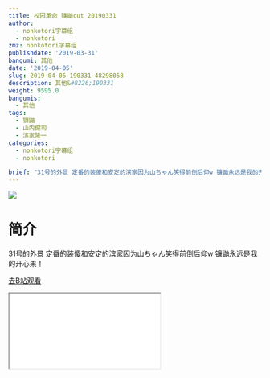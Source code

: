 ```yaml
---
title: 校园革命 镰鼬cut 20190331
author:
  - nonkotori字幕组
  - nonkotori
zmz: nonkotori字幕组
publishdate: '2019-03-31'
bangumi: 其他
date: '2019-04-05'
slug: 2019-04-05-190331-48298058
description: 其他&#8226;190331
weight: 9595.0
bangumis:
  - 其他
tags:
  - 镰鼬
  - 山内健司
  - 滨家隆一
categories:
  - nonkotori字幕组
  - nonkotori

brief: "31号的外景 定番的装傻和安定的滨家因为山ちゃん笑得前倒后仰w 镰鼬永远是我的开心果！"
---
```

![](https://i.imgur.com/NzXlTfe.jpg)
# 简介  
31号的外景
定番的装傻和安定的滨家因为山ちゃん笑得前倒后仰w
镰鼬永远是我的开心果！  

[去B站观看](https://www.bilibili.com/video/av48298058/)
<div class ="resp-container"><iframe class="testiframe" src="//player.bilibili.com/player.html?aid=48298058"", scrolling="no", allowfullscreen="true" > </iframe></div> 
